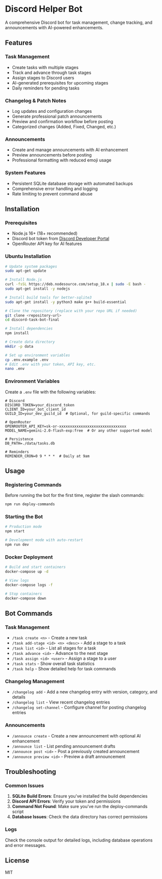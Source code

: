 # Discord Helper Bot

A comprehensive Discord bot for task management, change tracking, and announcements with AI-powered enhancements.

## Features

### Task Management
- Create tasks with multiple stages
- Track and advance through task stages
- Assign stages to Discord users
- AI-generated prerequisites for upcoming stages
- Daily reminders for pending tasks

### Changelog & Patch Notes
- Log updates and configuration changes
- Generate professional patch announcements
- Preview and confirmation workflow before posting
- Categorized changes (Added, Fixed, Changed, etc.)

### Announcements
- Create and manage announcements with AI enhancement
- Preview announcements before posting
- Professional formatting with reduced emoji usage

### System Features
- Persistent SQLite database storage with automated backups
- Comprehensive error handling and logging
- Rate limiting to prevent command abuse

## Installation

### Prerequisites

- Node.js 16+ (18+ recommended)
- Discord bot token from [Discord Developer Portal](https://discord.com/developers/applications)
- OpenRouter API key for AI features

### Ubuntu Installation

```bash
# Update system packages
sudo apt-get update

# Install Node.js
curl -fsSL https://deb.nodesource.com/setup_18.x | sudo -E bash -
sudo apt-get install -y nodejs

# Install build tools for better-sqlite3
sudo apt-get install -y python3 make g++ build-essential

# Clone the repository (replace with your repo URL if needed)
git clone <repository-url>
cd discord-task-bot-final

# Install dependencies
npm install

# Create data directory
mkdir -p data

# Set up environment variables
cp .env.example .env
# Edit .env with your token, API key, etc.
nano .env
```

### Environment Variables

Create a `.env` file with the following variables:

```
# Discord
DISCORD_TOKEN=your_discord_token
CLIENT_ID=your_bot_client_id
GUILD_ID=your_dev_guild_id  # Optional, for guild-specific commands

# OpenRouter
OPENROUTER_API_KEY=sk-or-xxxxxxxxxxxxxxxxxxxxxxxxxxxxxxx
MODEL_NAME=gemini-2.0-flash-exp:free  # Or any other supported model

# Persistence
DB_PATH=./data/tasks.db

# Reminders
REMINDER_CRON=0 9 * * *  # Daily at 9am
```

## Usage

### Registering Commands

Before running the bot for the first time, register the slash commands:

```bash
npm run deploy-commands
```

### Starting the Bot

```bash
# Production mode
npm start

# Development mode with auto-restart
npm run dev
```

### Docker Deployment

```bash
# Build and start containers
docker-compose up -d

# View logs
docker-compose logs -f

# Stop containers
docker-compose down
```

## Bot Commands

### Task Management
- `/task create <n>` - Create a new task
- `/task add-stage <id> <n> <desc>` - Add a stage to a task
- `/task list <id>` - List all stages for a task
- `/task advance <id>` - Advance to the next stage
- `/task assign <id> <user>` - Assign a stage to a user
- `/task stats` - Show overall task statistics
- `/task help` - Show detailed help for task commands

### Changelog Management
- `/changelog add` - Add a new changelog entry with version, category, and details
- `/changelog list` - View recent changelog entries
- `/changelog set-channel` - Configure channel for posting changelog entries

### Announcements
- `/announce create` - Create a new announcement with optional AI enhancement
- `/announce list` - List pending announcement drafts
- `/announce post <id>` - Post a previously created announcement
- `/announce preview <id>` - Preview a draft announcement

## Troubleshooting

### Common Issues

1. **SQLite Build Errors**: Ensure you've installed the build dependencies
2. **Discord API Errors**: Verify your token and permissions
3. **Command Not Found**: Make sure you've run the deploy-commands script
4. **Database Issues**: Check the data directory has correct permissions

### Logs

Check the console output for detailed logs, including database operations and error messages.

## License

MIT
